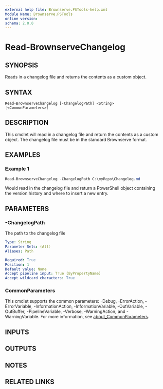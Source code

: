 ```yaml
---
external help file: Brownserve.PSTools-help.xml
Module Name: Brownserve.PSTools
online version:
schema: 2.0.0
---
```


# Read-BrownserveChangelog

## SYNOPSIS

Reads in a changelog file and returns the contents as a custom object.

## SYNTAX

```text
Read-BrownserveChangelog [-ChangelogPath] <String> [<CommonParameters>]
```

## DESCRIPTION

This cmdlet will read in a changelog file and return the contents as a custom object.
The changelog file must be in the standard Brownserve format.

## EXAMPLES

### Example 1

```powershell
Read-BrownserveChangelog -ChangelogPath C:\myRepo\Changelog.md
```

Would read in the changelog file and return a PowerShell object containing the version history and where to insert a new entry.

## PARAMETERS

### -ChangelogPath

The path to the changelog file

```yaml
Type: String
Parameter Sets: (All)
Aliases: Path

Required: True
Position: 1
Default value: None
Accept pipeline input: True (ByPropertyName)
Accept wildcard characters: True
```

### CommonParameters

This cmdlet supports the common parameters: -Debug, -ErrorAction, -ErrorVariable, -InformationAction, -InformationVariable, -OutVariable, -OutBuffer, -PipelineVariable, -Verbose, -WarningAction, and -WarningVariable. For more information, see [about_CommonParameters](http://go.microsoft.com/fwlink/?LinkID=113216).

## INPUTS

## OUTPUTS

## NOTES

## RELATED LINKS
